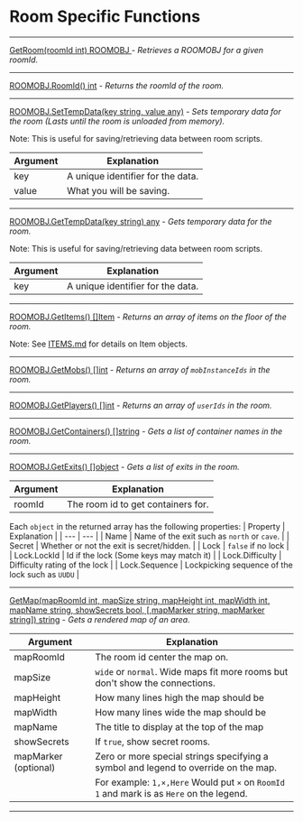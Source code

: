 # Room Specific Functions

---

[GetRoom(roomId int) ROOMOBJ ](room_func.go) - _Retrieves a ROOMOBJ for a given roomId._

---

[ROOMOBJ.RoomId() int](room_func.go) - _Returns the roomId of the room._

---

[ROOMOBJ.SetTempData(key string, value any)](room_func.go) - _Sets temporary data for the room (Lasts until the room is unloaded from memory)._

Note: This is useful for saving/retrieving data between room scripts.

|  Argument | Explanation |
| --- | --- |
| key | A unique identifier for the data. |
| value | What you will be saving. |

---

[ROOMOBJ.GetTempData(key string) any](room_func.go) - _Gets temporary data for the room._

Note: This is useful for saving/retrieving data between room scripts.

|  Argument | Explanation |
| --- | --- |
| key | A unique identifier for the data. |

---

[ROOMOBJ.GetItems() []Item](room_func.go) - _Returns an array of items on the floor of the room._

Note: See [ITEMS.md](ITEMS.md) for details on Item objects.

---

[ROOMOBJ.GetMobs() []int](room_func.go) - _Returns an array of `mobInstanceIds` in the room._

---

[ROOMOBJ.GetPlayers() []int](room_func.go) - _Returns an array of `userIds` in the room._

---

[ROOMOBJ.GetContainers() []string](room_func.go) - _Gets a list of container names in the room._

---

[ROOMOBJ.GetExits() []object](room_func.go) - _Gets a list of exits in the room._

|  Argument | Explanation |
| --- | --- |
| roomId | The room id to get containers for. |

Each `object` in the returned array has the following properties:
|  Property | Explanation |
| --- | --- |
| Name | Name of the exit such as `north` or `cave`. |
| Secret | Whether or not the exit is secret/hidden. |
| Lock | `false` if no lock |
| Lock.LockId | Id if the lock (Some keys may match it) |
| Lock.Difficulty | Difficulty rating of the lock |
| Lock.Sequence | Lockpicking sequence of the lock such as `UUDU` |

---

[GetMap(mapRoomId int, mapSize string, mapHeight int, mapWidth int, mapName string, showSecrets bool, [,mapMarker string, mapMarker string]) string](room_func.go) - _Gets a rendered map of an area._

|  Argument | Explanation |
| --- | --- |
| mapRoomId | The room id center the map on. |
| mapSize | `wide` or `normal`. Wide maps fit more rooms but don't show the connections. |
| mapHeight | How many lines high the map should be |
| mapWidth | How many lines wide the map should be |
| mapName | The title to display at the top of the map |
| showSecrets | If `true`, show secret rooms. |
| mapMarker (optional) | Zero or more special strings specifying a symbol and legend to override on the map. |
|   | For example: `1,×,Here` Would put `×` on `RoomId 1` and mark is as `Here` on the legend. |
---
